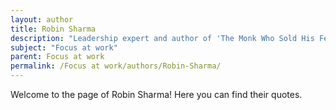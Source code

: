 ```yaml
---
layout: author
title: Robin Sharma
description: "Leadership expert and author of 'The Monk Who Sold His Ferrari', focusing on personal mastery and maintaining focus for success."
subject: "Focus at work"
parent: Focus at work
permalink: /Focus at work/authors/Robin-Sharma/
---
```


Welcome to the page of Robin Sharma! Here you can find their quotes.
